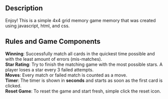 ## Description
Enjoy! This is a simple 4x4 grid memory game memory that was created using javascript, html, and css. 

## Rules and Game Components
**Winning**: Successfully match all cards in the quickest time possible and with the least amount of errors (mis-matches).  
**Star Rating**: Try to finish the matching game with the most possible stars. A player loses a star every 3 failed attempts.  
**Moves**: Every match or failed match is counted as a move.  
**Timer**: The timer is shown in **seconds** and starts as soon as the first card is clicked.  
**Reset Game**: To reset the game and start fresh, simple click the reset icon.

